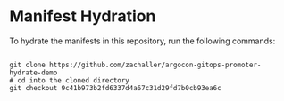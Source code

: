 
# Manifest Hydration

To hydrate the manifests in this repository, run the following commands:

```shell

git clone https://github.com/zachaller/argocon-gitops-promoter-hydrate-demo
# cd into the cloned directory
git checkout 9c41b973b2fd6337d4a67c31d29fd7b0cb93ea6c
```